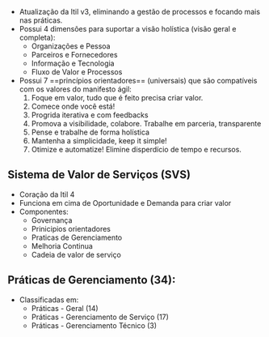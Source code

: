 - Atualização da Itil v3, eliminando a gestão de processos e focando mais nas práticas.
- Possui 4 dimensões para suportar a visão holística (visão geral e completa):
	- Organizações e Pessoa
	- Parceiros e Fornecedores
	- Informação e Tecnologia
	- Fluxo de Valor e Processos
- Possui 7 ==princípios orientadores== (universais) que são compatíveis com os valores do manifesto ágil:
	1. Foque em valor, tudo que é feito precisa criar valor.
	2. Comece onde você está!
	3. Progrida iterativa e com feedbacks
	4. Promova a visibilidade, colabore. Trabalhe em parceria, transparente
	5. Pense e trabalhe de forma holística
	6. Mantenha a simplicidade, keep it simple!
	7. Otimize e automatize! Elimine disperdício de tempo e recursos.

## Sistema de Valor de Serviços (SVS)
- Coração da Itil 4
- Funciona em cima de Oportunidade e Demanda para criar valor
- Componentes:
	- Governança
	- Prinicipios orientadores
	- Praticas de Gerenciamento
	- Melhoria Continua
	- Cadeia de valor de serviço

## Práticas de Gerenciamento (34):
- Classificadas em:
	- Práticas - Geral (14)
	- Práticas - Gerenciamento de Serviço (17)
	- Práticas - Gerenciamento Técnico (3)